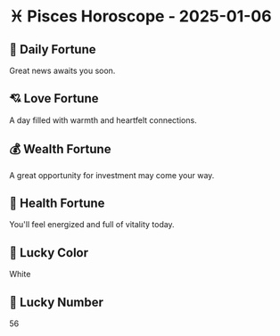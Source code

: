 # ♓ Pisces Horoscope - 2025-01-06

## 🎯 Daily Fortune

Great news awaits you soon.

## 💘 Love Fortune

A day filled with warmth and heartfelt connections.

## 💰 Wealth Fortune

A great opportunity for investment may come your way.

## 🌱 Health Fortune

You'll feel energized and full of vitality today.

## 🎨 Lucky Color

White

## 🔢 Lucky Number

56

